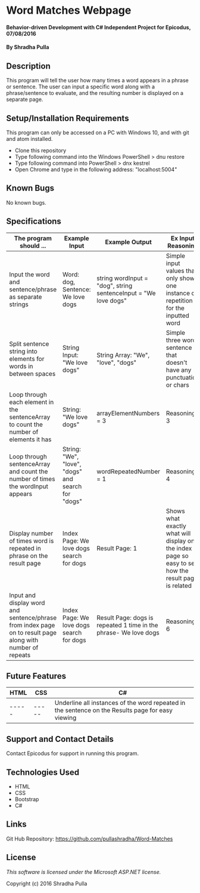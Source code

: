 # Word Matches Webpage

#### Behavior-driven Development with C# Independent Project for Epicodus, 07/08/2016

#### By Shradha Pulla

## Description

This program will tell the user how many times a word appears in a phrase or sentence. The user can input a specific word along with a phrase/sentence to evaluate, and the resulting number is displayed on a separate page.

## Setup/Installation Requirements

This program can only be accessed on a PC with Windows 10, and with git and atom installed.

* Clone this repository
* Type following command into the Windows PowerShell > dnu restore
* Type following command into PowerShell > dnx kestrel
* Open Chrome and type in the following address: "localhost:5004"

## Known Bugs

No known bugs.

## Specifications

The program should ... | Example Input | Example Output | Ex Input Reasoning
----- | ----- | ----- | -----
Input the word and sentence/phrase as separate strings | Word: dog, Sentence: We love dogs | string wordInput = "dog", string sentenceInput = "We love dogs" | Simple input values that only show one instance of repetition for the inputted word
Split sentence string into elements for words in between spaces | String Input: "We love dogs" | String Array: "We", "love", "dogs" | Simple three word sentence that doesn't have any punctuation or chars
Loop through each element in the sentenceArray to count the number of elements it has | String: "We love dogs" | arrayElementNumbers = 3 | Reasoning 3
Loop through sentenceArray and count the number of times the wordInput appears | String: "We", "love", "dogs" and search for "dogs" | wordRepeatedNumber = 1 | Reasoning 4
Display number of times word is repeated in phrase on the result page | Index Page: We love dogs search for dogs | Result Page: 1 | Shows what exactly what will display on the index page so easy to see how the result page is related
Input and display word and sentence/phrase from index page on to result page along with number of repeats | Index Page: We love dogs search for dogs | Result Page: dogs is repeated 1 time in the phrase- We love dogs | Reasoning 6

## Future Features

HTML | CSS | C#
----- | ----- | -----
----- | ----- | Underline all instances of the word repeated in the sentence on the Results page for easy viewing

## Support and Contact Details

Contact Epicodus for support in running this program.

## Technologies Used

* HTML
* CSS
* Bootstrap
* C#

## Links

Git Hub Repository: https://github.com/pullashradha/Word-Matches

## License

*This software is licensed under the Microsoft ASP.NET license.*

Copyright (c) 2016 Shradha Pulla

